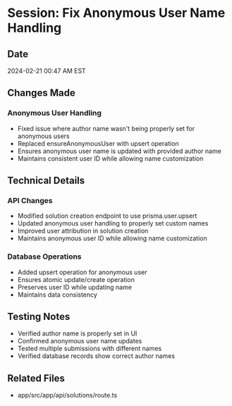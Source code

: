 # Session: Fix Anonymous User Name Handling

## Date
2024-02-21 00:47 AM EST

## Changes Made

### Anonymous User Handling
- Fixed issue where author name wasn't being properly set for anonymous users
- Replaced ensureAnonymousUser with upsert operation
- Ensures anonymous user name is updated with provided author name
- Maintains consistent user ID while allowing name customization

## Technical Details

### API Changes
- Modified solution creation endpoint to use prisma.user.upsert
- Updated anonymous user handling to properly set custom names
- Improved user attribution in solution creation
- Maintains anonymous user ID while allowing name customization

### Database Operations
- Added upsert operation for anonymous user
- Ensures atomic update/create operation
- Preserves user ID while updating name
- Maintains data consistency

## Testing Notes
- Verified author name is properly set in UI
- Confirmed anonymous user name updates
- Tested multiple submissions with different names
- Verified database records show correct author names

## Related Files
- app/src/app/api/solutions/route.ts